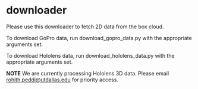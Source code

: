# downloader

Please use this downloader to fetch 2D data from the box cloud.

To download GoPro data, run download_gopro_data.py with the appropriate arguments set.

To download Hololens data, run download_hololens_data.py with the appropriate arguments set.

**NOTE** We are currently processing Hololens 3D data. Please email rohith.peddi@utdallas.edu for priority access.
